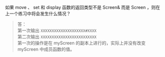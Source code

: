 如果 move 、 set 和 display 函数的返回类型不是 Screen& 而是 Screen ，则在上一个练习中将会发生什么情况？

> 答：  
> 第一次输出 `XXXXXXXXXXXXXXXXXXXX#XXXX`  
> 第二次输出 `XXXXXXXXXXXXXXXXXXXXXXXXX`  
> 第一次的操作是在 myScreen 的副本上进行的，实际上并没有改变 myScreen 中成员函数的值。
